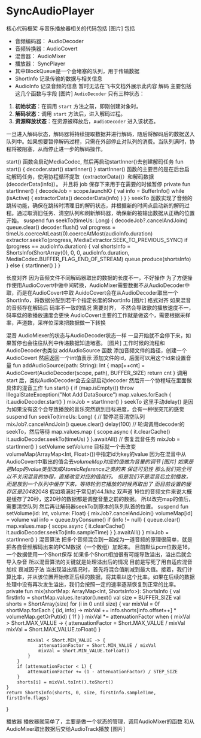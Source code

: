 # SyncAudioPlayer

核心代码框架
与音乐播放器相关的代码包括
[图片]
包括
- 音频编码器： AudioDecoder
- 音频转换器：AudioCovert
- 混音器： AudioMixer
- 播放器： SyncPlayer
- 其中BlockQueue是一个会堵塞的队列，用于传输数据
- ShortInfo 记录传输的数据与相关信息
- AudioInfo 记录音频的信息
暂时无法在飞书文档外展示此内容
解码
主要包括这几个函数与字段
[图片]
`AudioDecoder` 只有三种状态：

1. **初始状态**：在调用 `start` 方法之前，即刚创建对象时。
2. **解码状态**：调用 `start` 方法后，进入解码过程。
3. **资源释放状态**：在资源被释放后，`AudioDecoder` 进入该状态。

一旦进入解码状态，解码器将持续提取数据并进行解码，随后将解码后的数据送入队列中。如果想要暂停解码过程，只需在外部停止对队列的消费。当队列满时，协程将被阻塞，从而停止进一步的解码操作。

start() 函数会启动MediaCodec, 然后再启动startInner()去创建解码任务
fun start() {
    decoder.start()
    startInner()
}
startInner()  函数的主要目的是在后台启动解码任务，使用协程循环提取（extractorData()）和解码数据(decoderData(info)）。
并且将 job 保存下来用于在需要的时候暂停
private fun startInner() {
    decodeJob = scope.launchIO {
        val info = BufferInfo()
        while (isActive) {
            extractorData()
            decoderData(info)
        }
    }
}
seekTo 函数实现了音频的跳转功能，确保在跳转时清理旧的解码状态，并根据新的时间点启动新的解码过程。通过取消旧任务、清空队列和刷新解码器，确保新的被输出数据从正确的位置开始。
suspend fun seekTo(timeUs: Long) {
    decodeJob?.cancelAndJoin()
    queue.clear()
    decoder.flush()
    val progress = timeUs.coerceAtLeast(0).coerceAtMost(audioInfo.duration)
    extractor.seekTo(progress, MediaExtractor.SEEK_TO_PREVIOUS_SYNC)
    if (progress == audioInfo.duration) {
        val shortsInfo = ShortsInfo(ShortArray(0), 0, 0, audioInfo.duration, MediaCodec.BUFFER_FLAG_END_OF_STREAM)
        queue.produce(shortsInfo)
    } else {
        startInner()
    }
}

长度对齐
因为音频文件不同解码器取出的数据的长度不一，不好操作
为了方便操作使用AudioCovert中做中间转换，AudioMixer需要数据不从AudioDecoder中取，而是在AudioCovert中取
AuidoCovert会在从AudioDecoder取出一个ShortInfo，将数据分配到若干个指定长度的ShortInfo
[图片]
格式对齐
如果混音的音频存在解码后 码率不一致的情况
需要对齐，
不然会导致歌的播放速度不一，码率低的歌播放速度会更快
AudioCovert主要的工作就是做这个，需要根据采样率，声道数，采样位深来把数据做一下转换

混音
AudioMiexer的状态与AudioDecoder状态一样
一旦开始就不会停下来，如果暂停也会往往队列中传递数据知道堵塞。
[图片]
工作时候的流程和AudioDecoder也类似
addAudioSource 函数 添加音频文件的路径，创建一个AudioCovert 然后返回一个int值表示 添加文件的id，后面可以用这个id来设置音量
fun addAudioSource(path: String): Int {
    map[++cnt] = AudioCovert(AudioDecoder(scope, path), BUFFER_SIZE)
    return cnt
}
调用start 后，类似AudioDecoder会去全部启动decoder
然后开一个协程域在里面做具体的混音工作
fun start() {
    if (map.isEmpty()) throw IllegalStateException("Not Add DataSource")
    map.values.forEach { it.audioDecoder.start() }
    mixJob = startInner()
}
seekTo 
这里手动delay() 是因为如果没有这个会导致播放的音乐突然跳到目标进度，会有一种很突兀的感觉
suspend fun seekTo(timeUs: Long) {
    // 暂停混音清空队列
    mixJob?.cancelAndJoin()
    queue.clear()
    delay(100)
    // 轮询调用decoder的seekTo，然后等待
    map.values.map {
        scope.async {
            it.clearCache()
            it.audioDecoder.seekTo(timeUs)
        }
    }.awaitAll()
    // 恢复混音任务
    mixJob = startInner()
}
setVolume
setVolume 目标就一个去改变volumeMap(ArrayMap<Int, Float>())中指定id为key的value
因为在混音中从AudioCovert中取出的值会去*volumeMap对应的值做为音量的调节
[图片]
如果是把Map的value类型改成AtomicReference<Float>之类的来
保证可见性
那么我们完全可以不关闭混音的协程，直接改变对应的值就行。
但是我们不是混音后立刻播放，而是放到一个队列中缓存下来，等待轮到它播放的时候再取出了
而目前设置的缓存区是2048*2048 假如填满对于常见的44.1khz 双声道 16位的音频文件来说大概是缓存了20秒，这20秒的数据都是调整音量之前的数据。
所以改完map的值后，需要清空队列
然后再让解码器seekTo到原本的队列队首的位置。
suspend fun setVolume(id: Int, volume: Float) {
    mixJob?.cancelAndJoin()
    volumeMap[id] = volume
    val info = queue.tryConsume()
    if (info != null) {
        queue.clear()
        map.values.map {
            scope.async {
                it.clearCache()
                it.audioDecoder.seekTo(info.sampleTime)
            }
        }.awaitAll()
    }
    mixJob = startInner()
}
混音算法
把多个音频混合到一起成为一道音频的原理很简单，就是把各自音频解码出来的PCM数据（一个数组）加起来。
目前默认pcm位数是16，一个数据使用一个Short保存
如果多个Short相加很有可能导致溢出，溢出后就会导入杂音
所以混音算法的关键就是处理溢出后的情况
目前是写死了用自适应混音加权 衰减因子法
当出现溢出情况时，首先将混合值削减到最大值。接着，我们计算比率，并从该位置开始修正后续的数据，将其乘以这个比率。如果在后续的数据处理中没有再次发生溢出，我们会按照一定的速率逐渐恢复到正常的比率。
private fun mix(shortMap: ArrayMap<Int, ShortsInfo>): ShortsInfo {
    val firstInfo = shortMap.values.iterator().next()
    val size = BUFFER_SIZE
    val shorts = ShortArray(size)
    for (i in 0 until size) {
        var mixVal = 0f
        shortMap.forEach { (id, info) ->
            mixVal += info.shorts[info.offset++] * volumeMap.getOrPut(id) { 1f }
        }
        mixVal *= attenuationFactor
        when {
            mixVal > Short.MAX_VALUE -> {
                attenuationFactor = Short.MAX_VALUE / mixVal
                mixVal = Short.MAX_VALUE.toFloat()
            }

            mixVal < Short.MIN_VALUE -> {
                attenuationFactor = Short.MIN_VALUE / mixVal
                mixVal = Short.MIN_VALUE.toFloat()
            }
        }
        if (attenuationFactor < 1) {
            attenuationFactor += (1 - attenuationFactor) / STEP_SIZE
        }
        shorts[i] = mixVal.toInt().toShort()
    }
    return ShortsInfo(shorts, 0, size, firstInfo.sampleTime, firstInfo.flags)
}

播放器
播放器就简单了，主要是做一个状态的管理，调用AudioMixer的函数
和从AudioMixer取出数据后交给AudioTrack播放
[图片]
